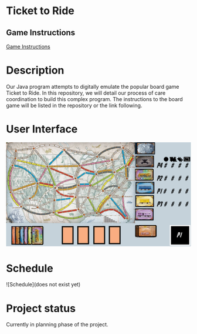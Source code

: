 # Ticket to Ride

## Game Instructions
[Game Instructions](/resources/instructions.pdf)

# Description
Our Java program attempts to digitally emulate the popular board game Ticket to Ride. In this repository, we will detail our process of care coordination to build this complex program. The instructions to the board game will be listed in the repository or the link following.

# User Interface
![UI](/resources/UI.png)

# Schedule
![Schedule](does not exist yet)

# Project status
Currently in planning phase of the project. 
